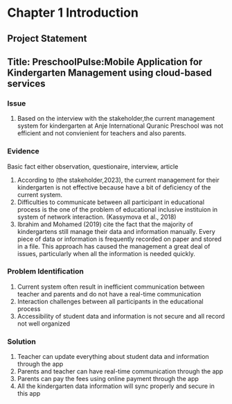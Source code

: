 # Chapter 1 Introduction
## Project Statement
## Title: PreschoolPulse:Mobile Application for Kindergarten Management using cloud-based services

### Issue
1. Based on the interview with the stakeholder,the current management system for kindergarten at Anje International Quranic Preschool was not efficient and not convienient for teachers and also parents.

### Evidence
Basic fact either observation, questionaire, interview, article

1. According to (the stakeholder,2023), the current management for their kindergarten is not effective because have a bit of deficiency of the current system.
2. Difficulties to communicate between all participant in educational process is the one of the problem of educational inclusive instituion in system of network interaction. (Kassymova et al., 2018)
3. Ibrahim and Mohamed (2019) cite the fact that the majority of kindergartens still manage their data and information manually. Every piece of data or information is frequently recorded on paper and stored in a file. This approach has caused the management a great deal of issues, particularly when all the information is needed quickly.

### Problem Identification
1. Current system often result in inefficient communication between teacher and parents and do not have a real-time communication
2. Interaction challenges between all participants in the educational process
3. Accessibility of student data and information is not secure and all record not well organized

### Solution
1. Teacher can update everything about student data and information through the app
2. Parents and teacher can have real-time communication through the app
3. Parents can pay the fees using online payment through the app
4. All the kindergarten data information will sync properly and secure in this app
  
